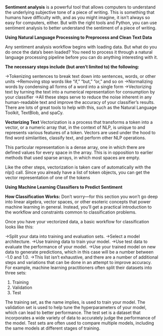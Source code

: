 **Sentiment analysis** is a powerful tool that allows computers to understand the underlying subjective tone of a piece of writing. This is something that humans have difficulty with, and as you might imagine, it isn’t always so easy for computers, either. But with the right tools and Python, you can use sentiment analysis to better understand the sentiment of a piece of writing.

**Using Natural Language Processing to Preprocess and Clean Text Data**

Any sentiment analysis workflow begins with loading data. But what do you do once the data’s been loaded? You need to process it through a natural language processing pipeline before you can do anything interesting with it.

**The necessary steps include (but aren’t limited to) the following:**

->Tokenizing sentences to break text down into sentences, words, or other units
->Removing stop words like “if,” “but,” “or,” and so on
->Normalizing words by condensing all forms of a word into a single form
->Vectorizing text by turning the text into a numerical representation for consumption by your classifier
->All these steps serve to reduce the noise inherent in any human-readable text and improve the accuracy of your classifier’s results. There are lots of great tools to help with this, such as the Natural Language Toolkit, TextBlob, and spaCy. 

**Vectorizing Text**
Vectorization is a process that transforms a token into a vector, or a numeric array that, in the context of NLP, is unique to and represents various features of a token. Vectors are used under the hood to find word similarities, classify text, and perform other NLP operations.

This particular representation is a dense array, one in which there are defined values for every space in the array. This is in opposition to earlier methods that used sparse arrays, in which most spaces are empty.

Like the other steps, vectorization is taken care of automatically with the nlp() call. Since you already have a list of token objects, you can get the vector representation of one of the tokens

**Using Machine Learning Classifiers to Predict Sentiment**

**How Classification Works:**
Don’t worry—for this section you won’t go deep into linear algebra, vector spaces, or other esoteric concepts that power machine learning in general. Instead, you’ll get a practical introduction to the workflow and constraints common to classification problems.

Once you have your vectorized data, a basic workflow for classification looks like this:

->Split your data into training and evaluation sets.
->Select a model architecture.
->Use training data to train your model.
->Use test data to evaluate the performance of your model.
->Use your trained model on new data to generate predictions, which in this case will be a number between -1.0 and 1.0.
->This list isn’t exhaustive, and there are a number of additional steps and variations that can be done in an attempt to improve accuracy. For example, machine learning practitioners often split their datasets into three sets:

1) Training
2) Validation
3) Test

The training set, as the name implies, is used to train your model. The validation set is used to help tune the hyperparameters of your model, which can lead to better performance.
The test set is a dataset that incorporates a wide variety of data to accurately judge the performance of the model. Test sets are often used to compare multiple models, including the same models at different stages of training.

